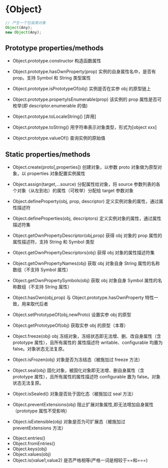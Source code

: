 # {Object}

```js
// 产生一个包装类对象
Object(Any);
new Object(Any);
```

## Prototype properties/methods

- Object.prototype.constructor 构造函数属性

- Object.prototype.hasOwnProperty(prop) 实例的自身属性名中，是否有 prop。支持 Symbol 和 String 类型属性
- Object.prototype.isPrototypeOf(obj) 实例是否在实参 obj 的原型链上
- Object.prototype.propertyIsEnumerable(prop) 该实例的 prop 属性是否可枚举(即 descriptor.enumerable 的值)

- Object.prototype.toLocaleString() [弃用]
- Object.prototype.toString() 用字符串表示对象类型，形式为[object xxx]
- Object.prototype.valueOf() 查询实例的原始值

## Static properties/methods

<!-- required -->

- Object.create(proto[,properties]) 创建对象，以参数 proto 对象做为原型对象，以 properties 对象配置实例属性
- Object.assign(target,...source) 分配属性给对象，将 source 参数列表的各个对象（从左到右）的属性（可枚举）分配给 target 参数对象
- Object.defineProperty(obj, prop, descriptor) 定义实例对象的属性，通过属性描述符
- Object.defineProperties(obj, descriptors) 定义实例对象的属性，通过属性描述符集
- Object.getOwnPropertyDescriptor(obj,prop) 获得 obj 对象的 prop 属性的属性描述符，支持 String 和 Symbol 类型
- Object.getOwnPropertyDescriptors(obj) 获得 obj 对象的属性描述符集
- Object.getOwnPropertyNames(obj) 获取 obj 对象自身 String 属性的名称数组（不支持 Symbol 属性）
- Object.getOwnPropertySymbols(obj) 获取 obj 对象自身 Symbol 属性的名称数组（不支持 String 属性）
- Object.hasOwn(obj,prop) 与 Object.prototype.hasOwnProperty 特性一致，用来取代后者
- Object.setPrototypeOf(obj,newProto) 设置实参 obj 的原型
- Object.getPrototypeOf(obj) 获取实参 obj 的原型（本尊）

- Object.freeze(obj) obj 冻结对象，冻结状态即无法增、删、改自身属性（含 prototype 属性），且所有属性的 属性描述符 writable、configurable 均置为 false。对象状态无法复原。
- Object.isFrozen(obj) 对象是否为冻结态（被施加过 freeze 方法）
- Object.seal(obj) 固化对象，被固化对象即无法增、删自身属性（含 prototype 属性），且所有属性的属性描述符 configurable 置为 false。对象状态无法复原。
- Object.isSealed() 对象是否处于固化态（被施加过 seal 方法）
- Object.preventExtensions(obj) 阻止扩展对象属性,即无法增加自身属性（prototype 属性不受影响）
- Object.isExtensible(obj) 对象是否为可扩展态（被施加过 preventExtensions 方法）

<!-- enhance -->

- Object.entries()
- Object.fromEntries()
- Object.keys(obj)
- Object.values(obj)
- Object.is(value1,value2) 是否严格相等(严格一词是相较于==和===)
